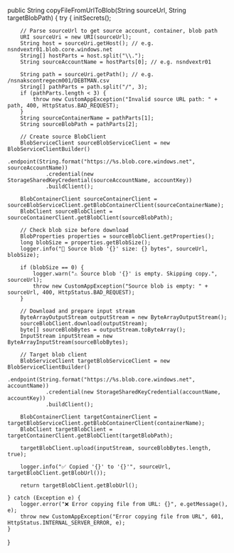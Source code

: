public String copyFileFromUrlToBlob(String sourceUrl, String targetBlobPath) {
    try {
        initSecrets();

        // Parse sourceUrl to get source account, container, blob path
        URI sourceUri = new URI(sourceUrl);
        String host = sourceUri.getHost(); // e.g. nsndvextr01.blob.core.windows.net
        String[] hostParts = host.split("\\.");
        String sourceAccountName = hostParts[0]; // e.g. nsndvextr01

        String path = sourceUri.getPath(); // e.g. /nsnakscontregecm001/DEBTMAN.csv
        String[] pathParts = path.split("/", 3);
        if (pathParts.length < 3) {
            throw new CustomAppException("Invalid source URL path: " + path, 400, HttpStatus.BAD_REQUEST);
        }
        String sourceContainerName = pathParts[1];
        String sourceBlobPath = pathParts[2];

        // Create source BlobClient
        BlobServiceClient sourceBlobServiceClient = new BlobServiceClientBuilder()
                .endpoint(String.format("https://%s.blob.core.windows.net", sourceAccountName))
                .credential(new StorageSharedKeyCredential(sourceAccountName, accountKey))
                .buildClient();

        BlobContainerClient sourceContainerClient = sourceBlobServiceClient.getBlobContainerClient(sourceContainerName);
        BlobClient sourceBlobClient = sourceContainerClient.getBlobClient(sourceBlobPath);

        // Check blob size before download
        BlobProperties properties = sourceBlobClient.getProperties();
        long blobSize = properties.getBlobSize();
        logger.info("📄 Source blob '{}' size: {} bytes", sourceUrl, blobSize);

        if (blobSize == 0) {
            logger.warn("⚠️ Source blob '{}' is empty. Skipping copy.", sourceUrl);
            throw new CustomAppException("Source blob is empty: " + sourceUrl, 400, HttpStatus.BAD_REQUEST);
        }

        // Download and prepare input stream
        ByteArrayOutputStream outputStream = new ByteArrayOutputStream();
        sourceBlobClient.download(outputStream);
        byte[] sourceBlobBytes = outputStream.toByteArray();
        InputStream inputStream = new ByteArrayInputStream(sourceBlobBytes);

        // Target blob client
        BlobServiceClient targetBlobServiceClient = new BlobServiceClientBuilder()
                .endpoint(String.format("https://%s.blob.core.windows.net", accountName))
                .credential(new StorageSharedKeyCredential(accountName, accountKey))
                .buildClient();

        BlobContainerClient targetContainerClient = targetBlobServiceClient.getBlobContainerClient(containerName);
        BlobClient targetBlobClient = targetContainerClient.getBlobClient(targetBlobPath);

        targetBlobClient.upload(inputStream, sourceBlobBytes.length, true);

        logger.info("✅ Copied '{}' to '{}'", sourceUrl, targetBlobClient.getBlobUrl());

        return targetBlobClient.getBlobUrl();

    } catch (Exception e) {
        logger.error("❌ Error copying file from URL: {}", e.getMessage(), e);
        throw new CustomAppException("Error copying file from URL", 601, HttpStatus.INTERNAL_SERVER_ERROR, e);
    }
}

